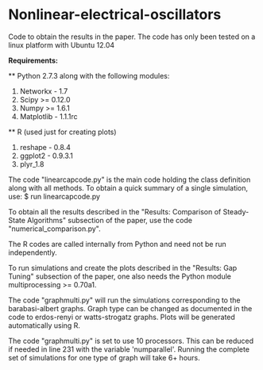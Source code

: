 Nonlinear-electrical-oscillators
================================

Code to obtain the results in the paper.
The code has only been tested on a linux platform with Ubuntu 12.04

**Requirements:**

** Python 2.7.3 along with the following modules:
  1. Networkx - 1.7
  2. Scipy >= 0.12.0
  3. Numpy >= 1.6.1
  4. Matplotlib - 1.1.1rc

** R (used just for creating plots)
  1. reshape - 0.8.4   
  2. ggplot2 - 0.9.3.1 
  3. plyr_1.8

The code "linearcapcode.py" is the main code holding the class 
definition along with all methods.  To obtain a quick summary of a 
single simulation, use:
$ run linearcapcode.py

To obtain all the results described in the "Results: Comparison of 
Steady-State Algorithms" subsection of the paper, use the code 
"numerical_comparison.py".

The R codes are called internally from Python and need not be run 
independently.

To run simulations and create the plots described in the "Results: 
Gap Tuning" subsection of the paper, one also needs the Python module 
multiprocessing >= 0.70a1.

The code "graphmulti.py" will run the simulations corresponding to 
the barabasi-albert graphs.  Graph type can be changed as documented 
in the code to erdos-renyi or watts-strogatz graphs.  Plots will be 
generated automatically using R.

The code "graphmulti.py" is set to use 10 processors. This can be 
reduced if needed in line 231 with the variable 'numparallel'. 
Running the complete set of simulations for one type of graph will 
take 6+ hours.

